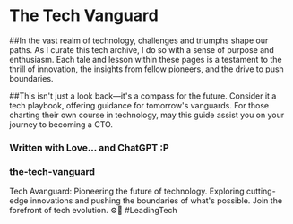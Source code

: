 # The Tech Vanguard

##In the vast realm of technology, challenges and triumphs shape our paths. As I curate this tech archive, I do so with a sense of purpose and enthusiasm. Each tale and lesson within these pages is a testament to the thrill of innovation, the insights from fellow pioneers, and the drive to push boundaries.

##This isn't just a look back—it's a compass for the future. Consider it a tech playbook, offering guidance for tomorrow's vanguards. For those charting their own course in technology, may this guide assist you on your journey to becoming a CTO.







### Written with Love... and ChatGPT :P 
### the-tech-vanguard
Tech Avanguard: Pioneering the future of technology. Exploring cutting-edge innovations and pushing the boundaries of what's possible. Join the forefront of tech evolution. ⚙️🚀 #LeadingTech
